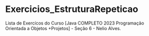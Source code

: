 # Exercicios_EstruturaRepeticao
Lista de Exercícos do Curso [Java COMPLETO 2023 Programação Orientada a Objetos +Projetos] - Seção 6 - Nelio Alves.
